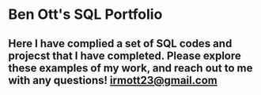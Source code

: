 # Ben Ott's  SQL Portfolio

## Here I have complied a set of SQL codes and projecst that I have completed.  Please explore these examples of my work, and reach out to me with any questions! irmott23@gmail.com 
